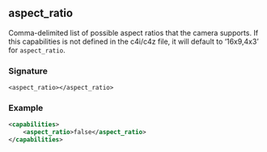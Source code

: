 ## aspect\_ratio

Comma-delimited list of possible aspect ratios that the camera supports. If this capabilities is not defined in the c4i/c4z file, it will default to ‘16x9,4x3’ for `aspect_ratio`.


### Signature

`<aspect_ratio></aspect_ratio>`


### Example

```xml
<capabilities>
    <aspect_ratio>false</aspect_ratio>
</capabilities>
```
